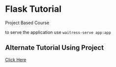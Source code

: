 # Flask Tutorial

Project Based Course

to serve the application use 
`waitress-serve app:app`

## Alternate Tutorial Using Project
[Click Here](https://github.com/PrathameshDhande22/FlaskTutorial-Todo-App)
